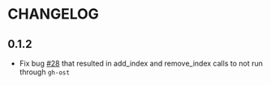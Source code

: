 # CHANGELOG

## 0.1.2
- Fix bug [#28](https://github.com/WeTransfer/ghost_adapter/issues/28) that resulted in add_index and remove_index calls to not run through `gh-ost`
